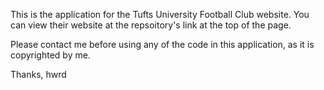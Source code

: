 This is the application for the Tufts University Football Club website. You can view their website at the repsoitory's link at the top of the page.

Please contact me before using any of the code in this application, as it is copyrighted by me.

Thanks,
hwrd

